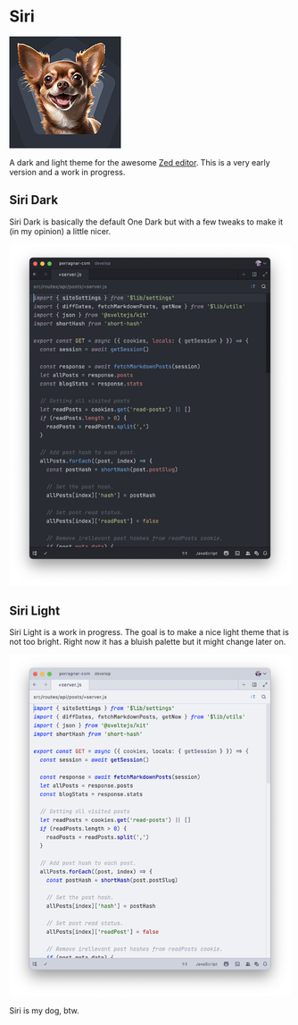 # Siri

![Siri icon](https://raw.githubusercontent.com/perragnar/zed-theme-siri/main/assets/icon-xs.jpg)

A dark and light theme for the awesome [Zed editor](https://zed.dev). This is a very early version and a work in progress.

## Siri Dark

Siri Dark is basically the default One Dark but with a few tweaks to make it (in my opinion) a little nicer.

![Siri Dark theme](https://raw.githubusercontent.com/perragnar/zed-theme-siri/main/assets/screenshot-siri-dark.png)

## Siri Light

Siri Light is a work in progress. The goal is to make a nice light theme that is not too bright. Right now it has a bluish palette but it might change later on.

![Siri Light theme](https://raw.githubusercontent.com/perragnar/zed-theme-siri/main/assets/screenshot-siri-light.png)

Siri is my dog, btw.
